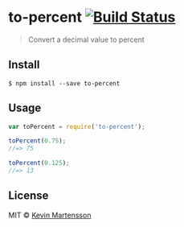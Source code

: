 # to-percent [![Build Status](https://travis-ci.org/kevva/to-percent.svg?branch=master)](https://travis-ci.org/kevva/to-percent)

> Convert a decimal value to percent


## Install

```
$ npm install --save to-percent
```


## Usage

```js
var toPercent = require('to-percent');

toPercent(0.75);
//=> 75

toPercent(0.125);
//=> 13
```


## License

MIT © [Kevin Martensson](http://github.com/kevva)
